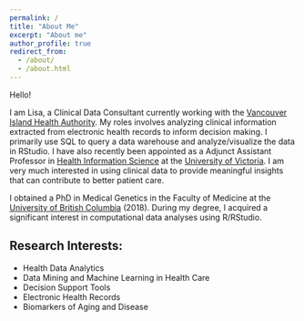 ```yaml
---
permalink: /
title: "About Me"
excerpt: "About me"
author_profile: true
redirect_from: 
  - /about/
  - /about.html
---
```


Hello! 

I am Lisa, a Clinical Data Consultant currently working with the [Vancouver Island Health Authority](https://www.islandhealth.ca/). My roles involves analyzing clinical information extracted from electronic health records to inform decision making. I primarily use SQL to query a data warehouse and analyze/visualize the data in RStudio. I have also recently been appointed as a Adjunct Assistant Professor in [Health Information Science](https://www.uvic.ca/hsd/hinf/index.php) at the [University of Victoria](https://www.uvic.ca/). I am very much interested in using clinical data to provide meaningful insights that can contribute to better patient care. 

I obtained a PhD in Medical Genetics in the Faculty of Medicine at the [University of British Columbia](https://www.ubc.ca/) (2018). During my degree, I acquired a significant interest in computational data analyses using R/RStudio. 

## Research Interests:
* Health Data Analytics
* Data Mining and Machine Learning in Health Care
* Decision Support Tools 
* Electronic Health Records
* Biomarkers of Aging and Disease

